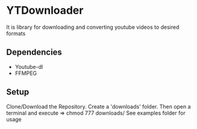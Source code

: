 # YTDownloader

It is library for downloading and converting youtube videos to desired formats

## Dependencies
- Youtube-dl
- FFMPEG

## Setup
Clone/Download the Repository.
Create a 'downloads' folder.
Then open a terminal and execute => chmod 777 downloads/
See examples folder for usage
